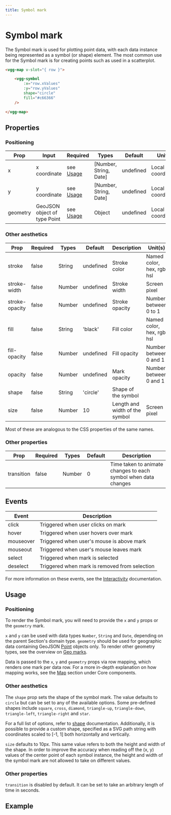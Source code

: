 ```yaml
---
title: Symbol mark
---
```

# Symbol mark
The Symbol mark is used for plotting point data, with each data instance being represented as a symbol (or shape) element. The most common use for the Symbol mark is for creating points such as used in a scatterplot.

<CodeDemoLayout>

<MarkSymbolSimple />

<CodeLayout width="40%">

```html
<vgg-map v-slot="{ row }">

	<vgg-symbol
	    :x="row.xValues"
	    :y="row.yValues"
	    shape="circle"
	    fill="#c66366"
	/>

</vgg-map>
```

</CodeLayout>

</CodeDemoLayout>

## Properties

### Positioning

| Prop     | Input                        | Required            | Types                  | Default   | Unit(s)           |
|--------- | ---------------------------- | ------------------- | ---------------------- | --------- | ----------------- |
| x        | x coordinate                 | see [Usage](#usage) | [Number, String, Date] | undefined | Local coordinates |
| y        | y coordinate                 | see [Usage](#usage) | [Number, String, Date] | undefined | Local coordinates |
| geometry | GeoJSON object of type Point | see [Usage](#usage) | Object                 | undefined | Local coordinates |

### Other aesthetics

| Prop           | Required | Types  | Default   | Description    | Unit(s)                    |
| -------------- | -------- | ------ | --------- | -------------- | -------------------------- |
| stroke         | false    | String | undefined | Stroke color   | Named color, hex, rgb, hsl |
| stroke-width   | false    | Number | undefined | Stroke width   | Screen pixel               |
| stroke-opacity | false    | Number | undefined | Stroke opacity | Number between 0 to 1      |
| fill           | false    | String | 'black'   | Fill color     | Named color, hex, rgb, hsl |
| fill-opacity   | false    | Number | undefined | Fill opacity   | Number between 0 and 1     |
| opacity        | false    | Number | undefined | Mark opacity   | Number between 0 and 1     |
| shape          | false    | String | 'circle'  | Shape of the symbol           |             |
| size           | false    | Number | 10        | Length and width of the symbol| Screen pixel|

Most of these are analogous to the CSS properties of the same names.

### Other properties

| Prop        | Required | Types   | Default | Description                                                              |
| ----------- | -------- | ------- | ------- | ------------------------------------------------------------------------ |
| transition  | false    | Number  | 0       | Time taken to animate changes to each symbol when data changes           |

## Events

| Event     | Description                                   |
| --------- | --------------------------------------------- |
| click     | Triggered when user clicks on mark            |
| hover     | Triggered when user hovers over mark          |
| mouseover | Triggered when user's mouse is above mark     |
| mouseout  | Triggered when user's mouse leaves mark       |
| select    | Triggered when mark is selected               |
| deselect  | Triggered when mark is removed from selection |

For more information on these events, see the [Interactivity](../concepts/interactivity.md)
documentation.

## Usage

### Positioning

To render the Symbol mark, you will need to provide the `x` and `y` props or the `geometry` mark.

`x` and `y` can be used with data types `Number`, `String` and `Date`, depending on the parent Section's domain type. `geometry` should be used for geographic data containing GeoJSON [Point](https://tools.ietf.org/html/rfc7946#section-3.1.2) objects only. To render other geometry types, see the overview on [Geo marks](geomarks.md).

Data is passed to the `x`, `y` and `geometry` props via row mapping, which renders one mark per data row. For a more in-depth explanation on how mapping works, see the [Map](../core/map.html#description) section under Core components. 

### Other aesthetics

The `shape` prop sets the shape of the symbol mark. The value defaults to `circle`
but can be set to any of the available options. Some pre-defined shapes include `square`, `cross`, `diamond`, `triangle-up`, `triangle-down`, `triangle-left`, `triangle-right` and `star`.

For a full list of options, refer to [shape](../scales/shape.md) documentation. Additionally, it is possible to provide a custom shape, specified as a SVG path string with coordinates scaled to [-1, 1] both horizontally and vertically.

`size` defaults to 10px. This same value refers to both the height and width of
the shape. In order to improve the accuracy when reading off the (x, y) values
of the center point of each symbol instance, the height and width of the symbol
mark are not allowed to take on different values.

### Other properties

`transition` is disabled by default. It can be set to take an arbitrary length
of time in seconds.

## Example

<MarkSymbolDemo />
